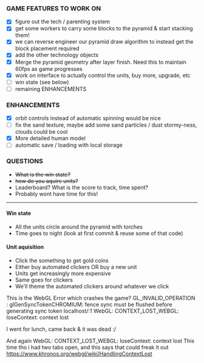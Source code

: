 ### GAME FEATURES TO WORK ON

- [x] figure out the tech / parenting system
- [x] get some workers to carry some blocks to the pyramid & start stacking them!
 - [x] we can reverse engineer our pyramid draw algorithm to instead get the block placement required
- [x] add the other technology objects
- [x] Merge the pyramid geometry after layer finish. Need this to maintain 60fps as game progresses
- [x] work on interface to actually control the units, buy more, upgrade, etc
- [ ] win state (see below)
- [ ] remaining ENHANCEMENTS

### ENHANCEMENTS

- [x] orbit controls instead of automatic spinning would be nice
- [ ] fix the sand texture, maybe add some sand particles / dust stormy-ness, clouds could be cool
- [x] More detailed human model
- [ ] automatic save / loading with local storage

### QUESTIONS
- ~~What is the win state?~~
- ~~how do you aquire units?~~
- Leaderboard? What is the score to track, time spent?
 - Probably wont have time for this!


----

#### Win state
- All the units circle around the pyramid with torches
- Time goes to night (look at first commit & reuse some of that code)

#### Unit aquisition
- Click the something to get gold coins
- Either buy automated clickers OR buy a new unit
 - Units get increasingly more expensive
 - Same goes for clickers
- We'll theme the automated clickers around whatever we click



This is the WebGL Error which crashes the game?
GL_INVALID_OPERATION : glGenSyncTokenCHROMIUM: fence sync must be flushed before generating sync token
localhost/:1 WebGL: CONTEXT_LOST_WEBGL: loseContext: context lost

I went for lunch, came back & it was dead :/

And again
WebGL: CONTEXT_LOST_WEBGL: loseContext: context lost
This time tho i had two tabs open, and this says that could freak it out https://www.khronos.org/webgl/wiki/HandlingContextLost
